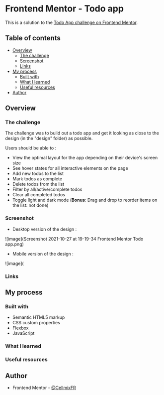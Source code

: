 # Frontend Mentor - Todo app

This is a solution to the [Todo App challenge on Frontend Mentor](https://www.frontendmentor.io/challenges/todo-app-Su1_KokOW).

## Table of contents

- [Overview](#overview)
  - [The challenge](#the-challenge)
  - [Screenshot](#screenshot)
  - [Links](#links)
- [My process](#my-process)
  - [Built with](#built-with)
  - [What I learned](#what-i-learned)
  - [Useful resources](#useful-resources)
- [Author](#author)

## Overview

### The challenge

The challenge was to build out a todo app and get it looking as close to the design (in the "design" folder) as possible.

Users should be able to : 

- View the optimal layout for the app depending on their device's screen size
- See hover states for all interactive elements on the page
- Add new todos to the list
- Mark todos as complete
- Delete todos from the list
- Filter by all/active/complete todos
- Clear all completed todos
- Toggle light and dark mode
(**Bonus**: Drag and drop to reorder items on the list: not done)

### Screenshot

- Desktop version of the design : 

![image](Screenshot 2021-10-27 at 19-19-34 Frontend Mentor Todo app.png)

- Mobile version of the design :

![image](


### Links 

## My process 

### Built with 

- Semantic HTML5 markup
- CSS custom properties
- Flexbox
- JavaScript 

### What I learned


### Useful resources

## Author

- Frontend Mentor - [@CellmixFR](https://www.frontendmentor.io/profile/CellmixFR)
